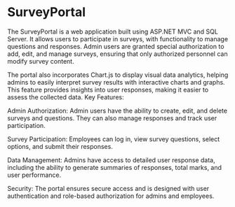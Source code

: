 # SurveyPortal
The SurveyPortal is a web application built using ASP.NET MVC and SQL Server. It allows users to participate in surveys, with functionality to manage questions and responses. Admin users are granted special authorization to add, edit, and manage surveys, ensuring that only authorized personnel can modify survey content.

The portal also incorporates Chart.js to display visual data analytics, helping admins to easily interpret survey results with interactive charts and graphs. This feature provides insights into user responses, making it easier to assess the collected data.
Key Features:

Admin Authorization: Admin users have the ability to create, edit, and delete surveys and questions. They can also manage responses and track user participation.

Survey Participation: Employees can log in, view survey questions, select options, and submit their responses.

Data Management: Admins have access to detailed user response data, including the ability to generate summaries of responses, total marks, and user performance.

Security: The portal ensures secure access and is designed with user authentication and role-based authorization for admins and employees.
